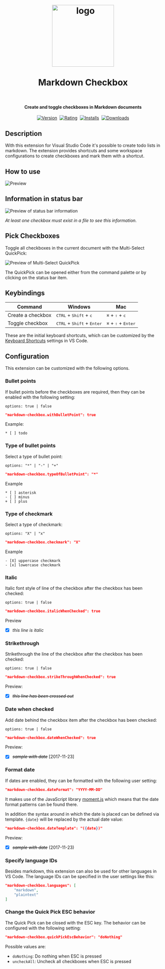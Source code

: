 <h1 align="center">
  <br>
    <img src="https://raw.githubusercontent.com/PKief/vscode-markdown-checkbox/main/logo.png" alt="logo" width="200">
  <br><br>
  Markdown Checkbox
  <br>
  <br>
</h1>

<h4 align="center">Create and toggle checkboxes in Markdown documents</h4>

<p align="center">
    <a href="https://marketplace.visualstudio.com/items?itemName=PKief.markdown-checkbox"><img src="https://vsmarketplacebadges.dev/version/PKief.markdown-checkbox.svg?style=for-the-badge&colorA=252526&colorB=43A047&label=VERSION" alt="Version"></a>&nbsp;
    <a href="https://marketplace.visualstudio.com/items?itemName=PKief.markdown-checkbox"><img src="https://vsmarketplacebadges.dev/rating-short/PKief.markdown-checkbox.svg?style=for-the-badge&colorA=252526&colorB=43A047&label=Rating" alt="Rating"></a>&nbsp;
    <a href="https://marketplace.visualstudio.com/items?itemName=PKief.markdown-checkbox"><img src="https://vsmarketplacebadges.dev/installs-short/PKief.markdown-checkbox.svg?style=for-the-badge&colorA=252526&colorB=43A047&label=Installs" alt="Installs"></a>&nbsp;
    <a href="https://marketplace.visualstudio.com/items?itemName=PKief.markdown-checkbox"><img src="https://vsmarketplacebadges.dev/downloads-short/PKief.markdown-checkbox.svg?style=for-the-badge&colorA=252526&colorB=43A047&label=Downloads" alt="Downloads"></a>
</p>

## Description

With this extension for Visual Studio Code it's possible to create todo lists in markdown. The extension provides shortcuts and some workspace configurations to create checkboxes and mark them with a shortcut.

## How to use

![Preview](https://raw.githubusercontent.com/PKief/vscode-extension-markdown-checkbox/main/images/preview.gif)

## Information in status bar

![Preview of status bar information](https://raw.githubusercontent.com/PKief/vscode-extension-markdown-checkbox/main/images/statusbar_preview.png)

_At least one checkbox must exist in a file to see this information._

## Pick Checkboxes

Toggle all checkboxes in the current document with the Multi-Select QuickPick:

![Preview of Multi-Select QuickPick](images/pick_checkboxes.gif)

The QuickPick can be opened either from the command palette or by clicking on the status bar item.

## Keybindings

| Command           | Windows                                               | Mac                                            |
| ----------------- | ----------------------------------------------------- | ---------------------------------------------- |
| Create a checkbox | <kbd>CTRL</kbd> + <kbd>Shift</kbd> + <kbd>c</kbd>     | <kbd>⌘</kbd> + <kbd>⇧</kbd> + <kbd>c</kbd>     |
| Toggle checkbox   | <kbd>CTRL</kbd> + <kbd>Shift</kbd> + <kbd>Enter</kbd> | <kbd>⌘</kbd> + <kbd>⇧</kbd> + <kbd>Enter</kbd> |

These are the initial keyboard shortcuts, which can be customized by the [Keyboard Shortcuts](https://code.visualstudio.com/docs/getstarted/keybindings) settings in VS Code.

## Configuration

This extension can be customized with the following options.

### Bullet points

If bullet points before the checkboxes are required, then they can be enabled with the following setting:

    options: true | false

```json
"markdown-checkbox.withBulletPoint": true
```

Example:

```
* [ ] todo
```

### Type of bullet points

Select a type of bullet point:

    options: "*" | "-" | "+"

```json
"markdown-checkbox.typeOfBulletPoint": "*"
```

Example

```
* [ ] asterisk
- [ ] minus
+ [ ] plus
```

### Type of checkmark

Select a type of checkmark:

    options: "X" | "x"

```json
"markdown-checkbox.checkmark": "X"
```

Example

```
- [X] uppercase checkmark
- [x] lowercase checkmark
```

### Italic

Italic font style of line of the checkbox after the checkbox has been checked:

    options: true | false

```json
"markdown-checkbox.italicWhenChecked": true
```

Preview

- [x] _this line is italic_

### Strikethrough

Strikethrough the line of the checkbox after the checkbox has been checked:

    options: true | false

```json
"markdown-checkbox.strikeThroughWhenChecked": true
```

Preview:

- [x] ~~_this line has been crossed out_~~

### Date when checked

Add date behind the checkbox item after the checkbox has been checked:

    options: true | false

```json
"markdown-checkbox.dateWhenChecked": true
```

Preview:

- [x] ~~_sample with date_~~ [2017-11-23]

### Format date

If dates are enabled, they can be formatted with the following user setting:

```json
"markdown-checkbox.dateFormat": "YYYY-MM-DD"
```

It makes use of the JavaScript library [moment.js](https://momentjs.com/docs/#/parsing/string-format/) which means that the date format patterns can be found there.

In addition the syntax around in which the date is placed can be defined via template. `{date}` will be replaced by the actual date value:

```json
"markdown-checkbox.dateTemplate": "({date})"
```

Preview:

- [x] ~~_sample with date_~~ (2017-11-23)

### Specify language IDs

Besides markdown, this extension can also be used for other languages in VS Code. The language IDs can be specified in the user settings like this:

```json
"markdown-checkbox.languages": [
    "markdown",
    "plaintext"
]
```

### Change the Quick Pick ESC behavior

The Quick Pick can be closed with the ESC key. The behavior can be configured with the following setting:

```json
"markdown-checkbox.quickPickEscBehavior": "doNothing"
```

Possible values are:

- `doNothing`: Do nothing when ESC is pressed
- `uncheckAll`: Uncheck all checkboxes when ESC is pressed
